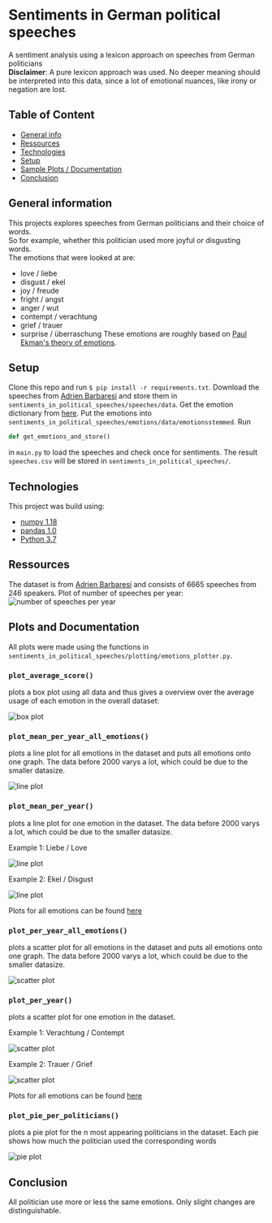 
# Sentiments in German political speeches
A sentiment analysis using a lexicon approach on speeches from German politicians  
**Disclaimer**: A pure lexicon approach was used. No deeper meaning should be interpreted into this data,
since a lot of emotional nuances, like irony or negation are lost.

## Table of Content
- [General info](#general-information)
- [Ressources](#ressources)
- [Technologies](#technologies)
- [Setup](#setup)
- [Sample Plots / Documentation](#plots-and-documentation)
- [Conclusion](#conclusion)

## General information
This projects explores speeches from German politicians and their choice of words.  
So for example, whether this politician used more joyful or disgusting words.  
The emotions that were looked at are:  
- love / liebe
- disgust / ekel
- joy / freude
- fright / angst
- anger / wut
- contempt / verachtung
- grief / trauer
- surprise / überraschung
These emotions are roughly based on [Paul Ekman's theory of emotions](https://en.wikipedia.org/wiki/Paul_Ekman#Emotions_as_universal_categories).

## Setup
Clone this repo and run `$ pip install -r requirements.txt`.
Download the speeches from [Adrien Barbaresi](https://adrien.barbaresi.eu/corpora/speeches/) and store them in `sentiments_in_political_speeches/speeches/data`.
Get the emotion dictionary from [here](https://github.com/Jana-Z/german-sentiment-lexicon). Put the emotions into `sentiments_in_political_speeches/emotions/data/emotionsstemmed`.
Run  
```python
def get_emotions_and_store()
```
in `main.py` to load the speeches and check once for sentiments.
The result `speeches.csv` will be stored in `sentiments_in_political_speeches/`.

## Technologies
This project was build using:
- [numpy 1.18](https://www.numpy.org)
- [pandas 1.0](https://pandas.pydata.org)
- [Python 3.7](https://www.python.org/)

## Ressources
The dataset is from [Adrien Barbaresi](https://adrien.barbaresi.eu/corpora/speeches/) and consists of 6665 speeches from 246 speakers.
Plot of number of speeches per year:
![number of speeches per year](sentiments_in_political_speeches/plotting/plots_big/quantities/per_year.png "number of speeches per year")

## Plots and Documentation
All plots were made using the functions in `sentiments_in_political_speeches/plotting/emotions_plotter.py`.

### `plot_average_score()`
plots a box plot using all data and thus gives a overview over the average usage of each emotion in the overall dataset:

![box plot](sentiments_in_political_speeches/plotting/plots_big/emotions/box_plot.png)

### `plot_mean_per_year_all_emotions()`
plots a line plot for all emotions in the dataset and puts all emotions onto one graph. The data before 2000 varys a lot, which could be due to the smaller datasize.

![line plot](sentiments_in_political_speeches/plotting/plots_big/emotions/means/all.png)

### `plot_mean_per_year()`
plots a line plot for one emotion in the dataset. The data before 2000 varys a lot, which could be due to the smaller datasize.

Example 1: Liebe / Love

![line plot](sentiments_in_political_speeches/plotting/plots_big/emotions/means/liebe_line.png)

Example 2: Ekel / Disgust

![line plot](sentiments_in_political_speeches/plotting/plots_big/emotions/means/ekel_line.png)

Plots for all emotions can be found [here](https://github.com/Jana-Z/sentiments_in_german_political_speeches/tree/master/sentiments_in_political_speeches/plotting/plots_big/emotions/means)

### `plot_per_year_all_emotions()`
plots a scatter plot for all emotions in the dataset and puts all emotions onto one graph. The data before 2000 varys a lot, which could be due to the smaller datasize.

![scatter plot](sentiments_in_political_speeches/plotting/plots_big/emotions/total/all.png)

### `plot_per_year()`
plots a scatter plot for one emotion in the dataset.

Example 1: Verachtung / Contempt

![scatter plot](sentiments_in_political_speeches/plotting/plots_big/emotions/total/verachtung_scatter.png)

Example 2: Trauer / Grief

![scatter plot](sentiments_in_political_speeches/plotting/plots_big/emotions/total/trauer_scatter.png)

Plots for all emotions can be found [here](https://github.com/Jana-Z/sentiments_in_german_political_speeches/tree/master/sentiments_in_political_speeches/plotting/plots_big/emotions/total)

### `plot_pie_per_politicians()`
plots a pie plot for the n most appearing politicians in the dataset. Each pie shows how much the politician used the corresponding words

![pie plot](sentiments_in_political_speeches/plotting/plots_big/emotions/per_politician.png)

## Conclusion
All politician use more or less the same emotions. Only slight changes are distinguishable.
